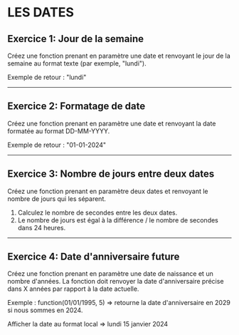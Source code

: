 # LES DATES

## Exercice 1: Jour de la semaine

Créez une fonction prenant en paramètre une date et renvoyant le jour de la semaine au format texte (par exemple, "lundi").

Exemple de retour : "lundi"

---

## Exercice 2: Formatage de date

Créez une fonction prenant en paramètre une date et renvoyant la date formatée au format DD-MM-YYYY.

Exemple de retour : "01-01-2024"

---


## Exercice 3: Nombre de jours entre deux dates

Créez une fonction prenant en paramètre deux dates et renvoyant le nombre de jours qui les séparent.

1. Calculez le nombre de secondes entre les deux dates.
2. Le nombre de jours est égal à la différence / le nombre de secondes dans 24 heures.

---

## Exercice 4: Date d'anniversaire future

Créez une fonction prenant en paramètre une date de naissance et un nombre d'années. La fonction doit renvoyer la date d'anniversaire précise dans X années par rapport à la date actuelle.

Exemple : function(01/01/1995, 5) => retourne la date d'anniversaire en 2029 si nous sommes en 2024.

Afficher la date au format local => lundi 15 janvier 2024




